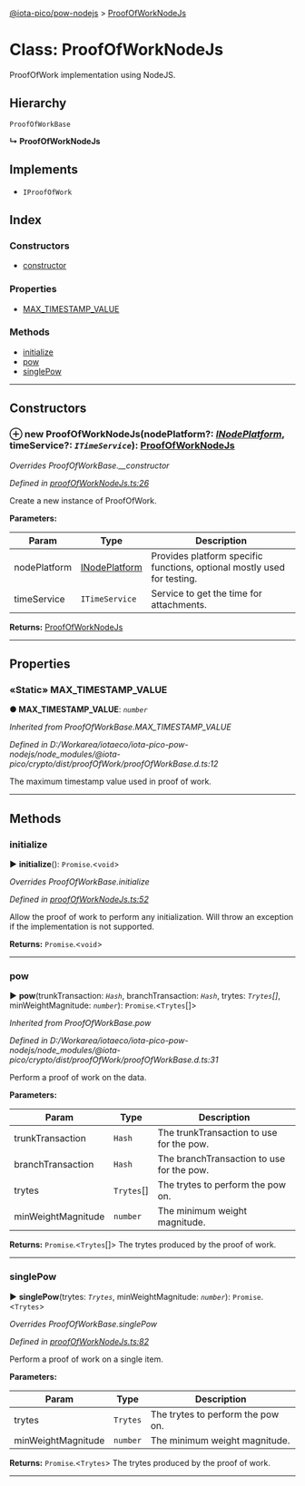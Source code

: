 [@iota-pico/pow-nodejs](../README.md) > [ProofOfWorkNodeJs](../classes/proofofworknodejs.md)



# Class: ProofOfWorkNodeJs


ProofOfWork implementation using NodeJS.

## Hierarchy


 `ProofOfWorkBase`

**↳ ProofOfWorkNodeJs**







## Implements

* `IProofOfWork`

## Index

### Constructors

* [constructor](proofofworknodejs.md#constructor)


### Properties

* [MAX_TIMESTAMP_VALUE](proofofworknodejs.md#max_timestamp_value)


### Methods

* [initialize](proofofworknodejs.md#initialize)
* [pow](proofofworknodejs.md#pow)
* [singlePow](proofofworknodejs.md#singlepow)



---
## Constructors
<a id="constructor"></a>


### ⊕ **new ProofOfWorkNodeJs**(nodePlatform?: *[INodePlatform](../interfaces/inodeplatform.md)*, timeService?: *`ITimeService`*): [ProofOfWorkNodeJs](proofofworknodejs.md)


*Overrides ProofOfWorkBase.__constructor*

*Defined in [proofOfWorkNodeJs.ts:26](https://github.com/iotaeco/iota-pico-pow-nodejs/blob/50c3b8a/src/proofOfWorkNodeJs.ts#L26)*



Create a new instance of ProofOfWork.


**Parameters:**

| Param | Type | Description |
| ------ | ------ | ------ |
| nodePlatform | [INodePlatform](../interfaces/inodeplatform.md)   |  Provides platform specific functions, optional mostly used for testing. |
| timeService | `ITimeService`   |  Service to get the time for attachments. |





**Returns:** [ProofOfWorkNodeJs](proofofworknodejs.md)

---


## Properties
<a id="max_timestamp_value"></a>

### «Static» MAX_TIMESTAMP_VALUE

**●  MAX_TIMESTAMP_VALUE**:  *`number`* 

*Inherited from ProofOfWorkBase.MAX_TIMESTAMP_VALUE*

*Defined in D:/Workarea/iotaeco/iota-pico-pow-nodejs/node_modules/@iota-pico/crypto/dist/proofOfWork/proofOfWorkBase.d.ts:12*



The maximum timestamp value used in proof of work.




___


## Methods
<a id="initialize"></a>

###  initialize

► **initialize**(): `Promise`.<`void`>



*Overrides ProofOfWorkBase.initialize*

*Defined in [proofOfWorkNodeJs.ts:52](https://github.com/iotaeco/iota-pico-pow-nodejs/blob/50c3b8a/src/proofOfWorkNodeJs.ts#L52)*



Allow the proof of work to perform any initialization. Will throw an exception if the implementation is not supported.




**Returns:** `Promise`.<`void`>





___

<a id="pow"></a>

###  pow

► **pow**(trunkTransaction: *`Hash`*, branchTransaction: *`Hash`*, trytes: *`Trytes`[]*, minWeightMagnitude: *`number`*): `Promise`.<`Trytes`[]>



*Inherited from ProofOfWorkBase.pow*

*Defined in D:/Workarea/iotaeco/iota-pico-pow-nodejs/node_modules/@iota-pico/crypto/dist/proofOfWork/proofOfWorkBase.d.ts:31*



Perform a proof of work on the data.


**Parameters:**

| Param | Type | Description |
| ------ | ------ | ------ |
| trunkTransaction | `Hash`   |  The trunkTransaction to use for the pow. |
| branchTransaction | `Hash`   |  The branchTransaction to use for the pow. |
| trytes | `Trytes`[]   |  The trytes to perform the pow on. |
| minWeightMagnitude | `number`   |  The minimum weight magnitude. |





**Returns:** `Promise`.<`Trytes`[]>
The trytes produced by the proof of work.






___

<a id="singlepow"></a>

###  singlePow

► **singlePow**(trytes: *`Trytes`*, minWeightMagnitude: *`number`*): `Promise`.<`Trytes`>



*Overrides ProofOfWorkBase.singlePow*

*Defined in [proofOfWorkNodeJs.ts:82](https://github.com/iotaeco/iota-pico-pow-nodejs/blob/50c3b8a/src/proofOfWorkNodeJs.ts#L82)*



Perform a proof of work on a single item.


**Parameters:**

| Param | Type | Description |
| ------ | ------ | ------ |
| trytes | `Trytes`   |  The trytes to perform the pow on. |
| minWeightMagnitude | `number`   |  The minimum weight magnitude. |





**Returns:** `Promise`.<`Trytes`>
The trytes produced by the proof of work.






___


